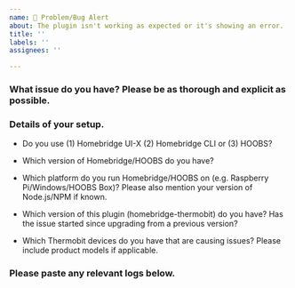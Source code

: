 ```yaml
---
name: 🚨 Problem/Bug Alert
about: The plugin isn't working as expected or it's showing an error.
title: ''
labels: ''
assignees: ''

---
```


<!-- PLEASE READ BEFORE POSTING A NEW ISSUE
   → Please use this template as well as you can.
   → Things that may seem unimportant are often helpful in finding the cause of the issue.
-->

### What issue do you have? Please be as thorough and explicit as possible.



### Details of your setup.
* Do you use (1) Homebridge UI-X (2) Homebridge CLI or (3) HOOBS?



* Which version of Homebridge/HOOBS do you have?



* Which platform do you run Homebridge/HOOBS on (e.g. Raspberry Pi/Windows/HOOBS Box)? Please also mention your version of Node.js/NPM if known.



* Which version of this plugin (homebridge-thermobit) do you have? Has the issue started since upgrading from a previous version?



* Which Thermobit devices do you have that are causing issues? Please include product models if applicable.



### Please paste any relevant logs below.
<!-- ABOUT LOGS
   → More logging can enabled with 'Debug Logging' in the plugin settings.
   → If you are posting an error then it is helpful for me to also see
     the previous few lines as this can show the cause of the error.
   → Please enter the logs between the two ``` lines below so that the
     logs are formatted in a way which is easier to read.
-->

```

```
